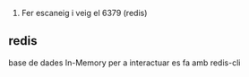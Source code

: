 1.  Fer escaneig i veig el 6379 (redis)

## redis
base de dades In-Memory
per a interactuar es fa amb redis-cli
